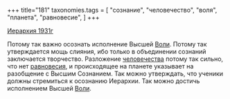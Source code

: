 +++
title="181"
taxonomies.tags = [
 "сознание",
 "человечество",
 "воля",
 "планета",
 "равновесие",
]
+++

[Иерархия 1931г](/agni/1931)

Потому так важно осознать исполнение Высшей [Воли](/tags/воля). Потому так утверждается мощь слияния, ибо только в объединении сознаний заключается творчество. Разложение [человечества](/tags/человечество) потому так сильно, что нет [равновесия](/tags/равновесие), и происходящее на планете указывает на разобщение с Высшим Сознанием. Так можно утверждать, что ученики должны стремиться к осознанию Иерархии. Так можно достичь исполнением Высшей [Воли](/tags/воля).   

